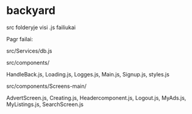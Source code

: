 # backyard
src folderyje visi .js failiukai

Pagr failai:

src/Services/db.js
 
 
 
 
src/components/

HandleBack.js,
Loading.js,
Logges.js,
Main.js,
Signup.js,
styles.js
 
 
 
 
src/components/Screens-main/

AdvertScreen.js,
Creating.js,
Headercomponent.js,
Logout.js,
MyAds.js,
MyListings.js,
SearchScreen.js
